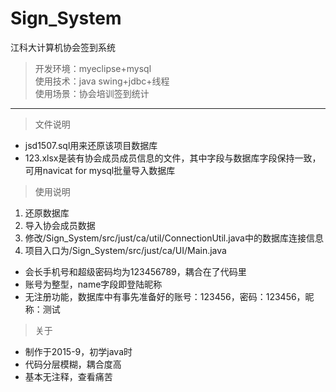 # Sign_System
江科大计算机协会签到系统

> 开发环境：myeclipse+mysql	
> 使用技术：java swing+jdbc+线程		
> 使用场景：协会培训签到统计	

---
> 文件说明	 

* jsd1507.sql用来还原该项目数据库
* 123.xlsx是装有协会成员成员信息的文件，其中字段与数据库字段保持一致，可用navicat for mysql批量导入数据库

> 使用说明	

1. 还原数据库
2. 导入协会成员数据
3. 修改/Sign_System/src/just/ca/util/ConnectionUtil.java中的数据库连接信息
4. 项目入口为/Sign_System/src/just/ca/UI/Main.java 

* 会长手机号和超级密码均为123456789，耦合在了代码里
* 账号为整型，name字段即登陆昵称
* 无注册功能，数据库中有事先准备好的账号：123456，密码：123456，昵称：测试

>关于

* 制作于2015-9，初学java时
* 代码分层模糊，耦合度高
* 基本无注释，查看痛苦
